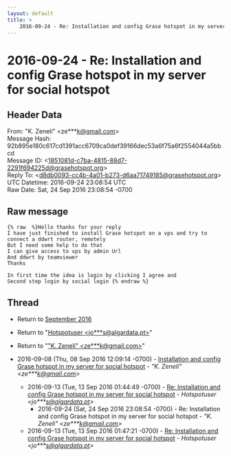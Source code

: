```yaml
---
layout: default
title: >
    2016-09-24 - Re: Installation and config Grase hotspot in my server for social hotspot
---
```


# 2016-09-24 - Re: Installation and config Grase hotspot in my server for social hotspot

## Header Data

From: "K. Zeneli" \<ze***k@gmail.com\><br>
Message Hash: 92b895e180c617cd1391acc6709ca0def39166dec53a6f75a6f2554044a5bbcd<br>
Message ID: \<1851081d-c7ba-4815-88d7-2291f694225d@grasehotspot.org\><br>
Reply To: \<d8db0093-cc4b-4a01-b273-d6aa71749185@grasehotspot.org\><br>
UTC Datetime: 2016-09-24 23:08:54 UTC<br>
Raw Date: Sat, 24 Sep 2016 23:08:54 -0700<br>

## Raw message

```
{% raw  %}Hello thanks for your reply 
I have just finished to install Grase hotspot on a vps and try to connect a ddwrt router, remotely 
But I need some help to do that 
I can give access to vps by admin Url 
And ddwrt by teamviewer
Thanks

In first time the idea is login by clicking I agree and 
Second step login by social login {% endraw %}
```

## Thread

+ Return to [September 2016](/archive/2016/09)

+ Return to "[Hotspotuser <jo***s<span>@</span>algardata.pt>](/authors/jo___s_at_algardata_pt)"
+ Return to "["K. Zeneli" <ze***k<span>@</span>gmail.com>](/authors/ze___k_at_gmail_com)"

+ 2016-09-08 (Thu, 08 Sep 2016 12:09:14 -0700) - [Installation and config Grase hotspot in my server for social hotspot](/archive/2016/09/1792d8dc8fc5d2948f8ac7b56eda46deaa8c2835d03537b386a033314ffc1a31) - _"K. Zeneli" \<ze***k@gmail.com\>_
  + 2016-09-13 (Tue, 13 Sep 2016 01:44:49 -0700) - [Re: Installation and config Grase hotspot in my server for social hotspot](/archive/2016/09/ee6ea97ee64eac9539ef62539c0a989c67f8c053a52aafac04fa46ea887d2c35) - _Hotspotuser \<jo***s@algardata.pt\>_
    + 2016-09-24 (Sat, 24 Sep 2016 23:08:54 -0700) - Re: Installation and config Grase hotspot in my server for social hotspot - _"K. Zeneli" \<ze***k@gmail.com\>_
  + 2016-09-13 (Tue, 13 Sep 2016 01:47:21 -0700) - [Re: Installation and config Grase hotspot in my server for social hotspot](/archive/2016/09/e94b823d50d26225585711defd46b23bca9a587275be6d23efaa49938d65c4bc) - _Hotspotuser \<jo***s@algardata.pt\>_

